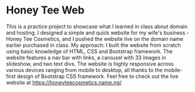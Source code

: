 # Honey Tee Web
This is a practice project to showcase what I learned in class about domain and hosting. I designed a simple and quick website for my wife's business - Honey Tee Cosmetics, and I pushed the website live on the domain name earlier purchased in class. My approach: I built the website from scratch using basic knowledge of HTML, CSS and Bootstrap framework. The website features a nav bar with links, a carousel with 33 images in slideshow, and two text divs. The website is highly responsive across various devices ranging from mobile to desktop, all thanks to the mobile-first design of Bootstrap CSS framework. Feel free to check out the live website at https://honeyteecosmetics.name.ng/
